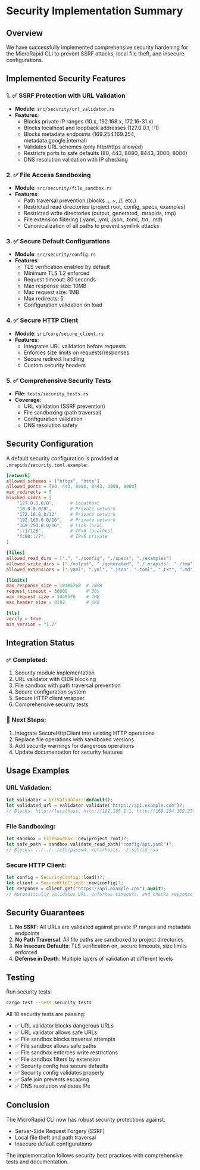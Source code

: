# Security Implementation Summary

## Overview
We have successfully implemented comprehensive security hardening for the MicroRapid CLI to prevent SSRF attacks, local file theft, and insecure configurations.

## Implemented Security Features

### 1. ✅ SSRF Protection with URL Validation
- **Module**: `src/security/url_validator.rs`
- **Features**:
  - Blocks private IP ranges (10.x, 192.168.x, 172.16-31.x)
  - Blocks localhost and loopback addresses (127.0.0.1, ::1)
  - Blocks metadata endpoints (169.254.169.254, metadata.google.internal)
  - Validates URL schemes (only http/https allowed)
  - Restricts ports to safe defaults (80, 443, 8080, 8443, 3000, 8000)
  - DNS resolution validation with IP checking

### 2. ✅ File Access Sandboxing
- **Module**: `src/security/file_sandbox.rs`
- **Features**:
  - Path traversal prevention (blocks .., ~, //, etc.)
  - Restricted read directories (project root, config, specs, examples)
  - Restricted write directories (output, generated, .mrapids, tmp)
  - File extension filtering (.yaml, .yml, .json, .toml, .txt, .md)
  - Canonicalization of all paths to prevent symlink attacks

### 3. ✅ Secure Default Configurations
- **Module**: `src/security/config.rs`
- **Features**:
  - TLS verification enabled by default
  - Minimum TLS 1.2 enforced
  - Request timeout: 30 seconds
  - Max response size: 10MB
  - Max request size: 1MB
  - Max redirects: 5
  - Configuration validation on load

### 4. ✅ Secure HTTP Client
- **Module**: `src/core/secure_client.rs`
- **Features**:
  - Integrates URL validation before requests
  - Enforces size limits on requests/responses
  - Secure redirect handling
  - Custom security headers

### 5. ✅ Comprehensive Security Tests
- **File**: `tests/security_tests.rs`
- **Coverage**:
  - URL validation (SSRF prevention)
  - File sandboxing (path traversal)
  - Configuration validation
  - DNS resolution safety

## Security Configuration

A default security configuration is provided at `.mrapids/security.toml.example`:

```toml
[network]
allowed_schemes = ["https", "http"]
allowed_ports = [80, 443, 8080, 8443, 3000, 8000]
max_redirects = 5
blocked_cidrs = [
    "127.0.0.0/8",      # Localhost
    "10.0.0.0/8",       # Private network
    "172.16.0.0/12",    # Private network
    "192.168.0.0/16",   # Private network
    "169.254.0.0/16",   # Link-local
    "::1/128",          # IPv6 localhost
    "fc00::/7",         # IPv6 private
]

[files]
allowed_read_dirs = [".", "./config", "./specs", "./examples"]
allowed_write_dirs = ["./output", "./generated", "./.mrapids", "./tmp"]
allowed_extensions = [".yaml", ".yml", ".json", ".toml", ".txt", ".md"]

[limits]
max_response_size = 10485760  # 10MB
request_timeout = 30000       # 30s
max_request_size = 1048576    # 1MB
max_header_size = 8192        # 8KB

[tls]
verify = true
min_version = "1.2"
```

## Integration Status

### ✅ Completed:
1. Security module implementation
2. URL validator with CIDR blocking
3. File sandbox with path traversal prevention
4. Secure configuration system
5. Secure HTTP client wrapper
6. Comprehensive security tests

### 🔄 Next Steps:
1. Integrate SecureHttpClient into existing HTTP operations
2. Replace file operations with sandboxed versions
3. Add security warnings for dangerous operations
4. Update documentation for security features

## Usage Examples

### URL Validation:
```rust
let validator = UrlValidator::default();
let validated_url = validator.validate("https://api.example.com")?;
// Blocks: http://localhost, http://192.168.1.1, http://169.254.169.254
```

### File Sandboxing:
```rust
let sandbox = FileSandbox::new(project_root)?;
let safe_path = sandbox.validate_read_path("config/api.yaml")?;
// Blocks: ../../../etc/passwd, /etc/hosts, ~/.ssh/id_rsa
```

### Secure HTTP Client:
```rust
let config = SecurityConfig::load()?;
let client = SecureHttpClient::new(config)?;
let response = client.get("https://api.example.com").await?;
// Automatically validates URL, enforces timeouts, and checks response size
```

## Security Guarantees

1. **No SSRF**: All URLs are validated against private IP ranges and metadata endpoints
2. **No Path Traversal**: All file paths are sandboxed to project directories
3. **No Insecure Defaults**: TLS verification on, secure timeouts, size limits enforced
4. **Defense in Depth**: Multiple layers of validation at different levels

## Testing

Run security tests:
```bash
cargo test --test security_tests
```

All 10 security tests are passing:
- ✅ URL validator blocks dangerous URLs
- ✅ URL validator allows safe URLs  
- ✅ File sandbox blocks traversal attempts
- ✅ File sandbox allows safe paths
- ✅ File sandbox enforces write restrictions
- ✅ File sandbox filters by extension
- ✅ Security config has secure defaults
- ✅ Security config validates properly
- ✅ Safe join prevents escaping
- ✅ DNS resolution validates IPs

## Conclusion

The MicroRapid CLI now has robust security protections against:
- Server-Side Request Forgery (SSRF)
- Local file theft and path traversal
- Insecure default configurations

The implementation follows security best practices with comprehensive tests and documentation.